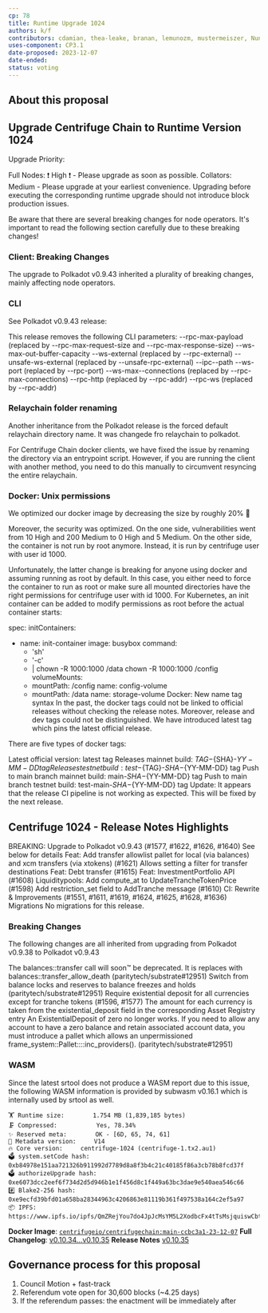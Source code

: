 ```yaml
---
cp: 78
title: Runtime Upgrade 1024
authors: k/f
contributors: cdamian, thea-leake, branan, lemunozm, mustermeiszer, NunoAlexandre, wischli
uses-component: CP3.1
date-proposed: 2023-12-07
date-ended: 
status: voting
---
```


## About this proposal

Upgrade Centrifuge Chain to Runtime Version 1024
-----------------------------------------------------

Upgrade Priority:

Full Nodes: ❗️ High ❗️ - Please upgrade as soon as possible.
Collators: Medium - Please upgrade at your earliest convenience.
Upgrading before executing the corresponding runtime upgrade should not introduce block production issues.

Be aware that there are several breaking changes for node operators. It's important to read the following section carefully due to these breaking changes!

### Client: Breaking Changes
The upgrade to Polkadot v0.9.43 inherited a plurality of breaking changes, mainly affecting node operators.

### CLI
See Polkadot v0.9.43 release:

This release removes the following CLI parameters:
--rpc-max-payload (replaced by --rpc-max-request-size and --rpc-max-response-size)
--ws-max-out-buffer-capacity
--ws-external (replaced by --rpc-external)
--unsafe-ws-external (replaced by --unsafe-rpc-external)
--ipc--path
--ws-port (replaced by --rpc-port)
--ws-max--connections (replaced by --rpc-max-connections)
--rpc-http (replaced by --rpc-addr)
--rpc-ws (replaced by --rpc-addr)

### Relaychain folder renaming
Another inheritance from the Polkadot release is the forced default relaychain directory name. It was changede fro relaychain to polkadot.

For Centrifuge Chain docker clients, we have fixed the issue by renaming the directory via an entrypoint script. However, if you are running the client with another method, you need to do this manually to circumvent resyncing the entire relaychain.

### Docker: Unix permissions
We optimized our docker image by decreasing the size by roughly 20% 🚀

Moreover, the security was optimized. On the one side, vulnerabilities went from 10 High and 200 Medium to 0 High and 5 Medium. On the other side, the container is not run by root anymore. Instead, it is run by centrifuge user with user id 1000.

Unfortunately, the latter change is breaking for anyone using docker and assuming running as root by default. In this case, you either need to force the container to run as root or make sure all mounted directories have the right permissions for centrifuge user with id 1000. For Kubernetes, an init container can be added to modify permissions as root before the actual container starts:

spec:
  initContainers:
  - name: init-container
    image: busybox
    command: 
    - 'sh'
    - '-c'
    - |
      chown -R 1000:1000 /data
      chown -R 1000:1000 /config
    volumeMounts:
    - mountPath: /config
      name: config-volume
    - mountPath: /data
      name: storage-volume 
Docker: New name tag syntax
In the past, the docker tags could not be linked to official releases without checking the release notes. Moreover, release and dev tags could not be distinguished. We have introduced latest tag which pins the latest official release.

There are five types of docker tags:

Latest official version: latest tag
Releases mainnet build: ${TAG}-${SHA}-${YY-MM-DD} tag
Releases testnet build: test-${TAG}-${SHA}-${YY-MM-DD} tag
Push to main branch mainnet build: main-${SHA}-${YY-MM-DD} tag
Push to main branch testnet build: test-main-${SHA}-${YY-MM-DD} tag
Update: It appears that the release CI pipeline is not working as expected. This will be fixed by the next release.

## Centrifuge 1024 - Release Notes Highlights
BREAKING: Upgrade to Polkadot v0.9.43 (#1577, #1622, #1626, #1640)
See below for details
Feat: Add transfer allowlist pallet for local (via balances) and xcm transfers (via xtokens) (#1621)
Allows setting a filter for transfer destinations
Feat: Debt transfer (#1615)
Feat: InvestmentPortfolio API (#1608)
Liquiditypools:
Add compute_at to UpdateTrancheTokenPrice (#1598)
Add restriction_set field to AddTranche message (#1610)
CI: Rewrite & Improvements (#1551, #1611, #1619, #1624, #1625, #1628, #1636)
Migrations
No migrations for this release.

### Breaking Changes
The following changes are all inherited from upgrading from Polkadot v0.9.38 to Polkadot v0.9.43

The balances::transfer call will soon™️ be deprecated. It is replaces with balances::transfer_allow_death (paritytech/substrate#12951)
Switch from balance locks and reserves to balance freezes and holds (paritytech/substrate#12951)
Require existential deposit for all currencies except for tranche tokens (#1596, #1577)
The amount for each currency is taken from the existential_deposit field in the corresponding Asset Registry entry
An ExistentialDeposit of zero no longer works. If you need to allow any account to have a zero balance and retain associated account data, you must introduce a pallet which allows an unpermissioned frame_system::Pallet::<Runtime>::inc_providers(). (paritytech/substrate#12951)

### WASM

Since the latest srtool does not produce a WASM report due to this issue, the following WASM information is provided by subwasm v0.16.1 which is internally used by srtool as well.

```
🏋️ Runtime size:		1.754 MB (1,839,185 bytes)
🗜 Compressed:			Yes, 78.34%
✨ Reserved meta:		OK - [6D, 65, 74, 61]
🎁 Metadata version:		V14
🔥 Core version:		centrifuge-1024 (centrifuge-1.tx2.au1)
🗳️ system.setCode hash:		0xb84978e151aa721326b911992d7789d8a8f3b4c21c40185f86a3cb78b8fcd37f
🗳️ authorizeUpgrade hash:	0xe6073dcc2eef6f734d2d5d946b1e1f456d8c1f449a63bc3dae9e540aea546c66
#️⃣ Blake2-256 hash:		0xe9ecfd39bfd01a658ba28344963c4206863e81119b361f497538a164c2ef5a97
📦 IPFS:			https://www.ipfs.io/ipfs/QmZRejYou7do4JpJcMsYM5L2XodbcFx4tTsMsjquiswCbt
```

**Docker Image**: [`centrifugeio/centrifugechain:main-ccbc3a1-23-12-07`](https://hub.docker.com/layers/centrifugeio/centrifuge-chain/main-ccbc3a1-23-12-07/images/sha256-3526dedf85a477e542e024a9db90d16148df787ac0043791de07835afe8554c6?context=explore)
**Full Changelog**: [v0.10.34...v0.10.35](https://github.com/centrifuge/centrifuge-chain/compare/v0.10.34...v0.10.35)
**Release Notes** [v0.10.35](https://github.com/centrifuge/centrifuge-chain/releases/tag/v0.10.35)


## Governance process for this proposal
1. Council Motion + fast-track
2. Referendum vote open for 30,600 blocks (~4.25 days)
3. If the referendum passes: the enactment will be immediately after
